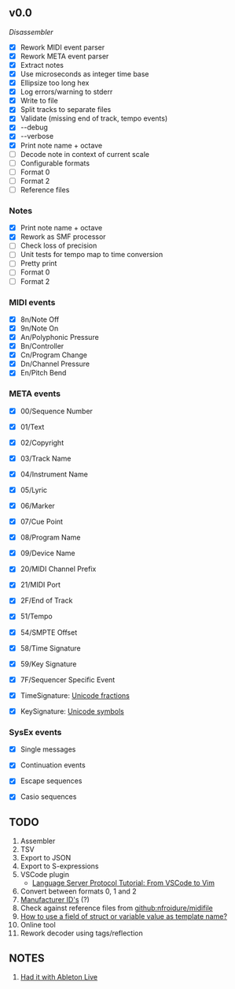 ## v0.0

*Disassembler*

- [x] Rework MIDI event parser
- [x] Rework META event parser
- [x] Extract notes
- [x] Use microseconds as integer time base
- [x] Ellipsize too long hex
- [x] Log errors/warning to stderr
- [x] Write to file
- [x] Split tracks to separate files
- [x] Validate (missing end of track, tempo events)
- [x] --debug
- [x] --verbose
- [x] Print note name + octave
- [ ] Decode note in context of current scale
- [ ] Configurable formats
- [ ] Format 0
- [ ] Format 2
- [ ] Reference files

### Notes 

- [x] Print note name + octave
- [x] Rework as SMF processor
- [ ] Check loss of precision
- [ ] Unit tests for tempo map to time conversion
- [ ] Pretty print
- [ ] Format 0
- [ ] Format 2

### MIDI events

- [x] 8n/Note Off
- [x] 9n/Note On
- [x] An/Polyphonic Pressure
- [x] Bn/Controller
- [x] Cn/Program Change
- [x] Dn/Channel Pressure
- [x] En/Pitch Bend

### META events

- [x] 00/Sequence Number
- [x] 01/Text
- [x] 02/Copyright
- [x] 03/Track Name
- [x] 04/Instrument Name
- [x] 05/Lyric
- [x] 06/Marker
- [x] 07/Cue Point
- [x] 08/Program Name
- [x] 09/Device Name
- [x] 20/MIDI Channel Prefix
- [x] 21/MIDI Port
- [x] 2F/End of Track
- [x] 51/Tempo
- [x] 54/SMPTE Offset
- [x] 58/Time Signature
- [x] 59/Key Signature
- [x] 7F/Sequencer Specific Event

- [x] TimeSignature: [Unicode fractions](http://unicodefractions.com)
- [x] KeySignature:  [Unicode symbols](https://unicode-table.com/en/blocks/musical-symbols/)

### SysEx events

- [x] Single messages
- [x] Continuation events
- [x] Escape sequences
- [x] Casio sequences


## TODO

1.  Assembler
2.  TSV
3.  Export to JSON
4.  Export to S-expressions
5.  VSCode plugin
    -  [Language Server Protocol Tutorial: From VSCode to Vim](https://www.toptal.com/javascript/language-server-protocol-tutorial)
6.  Convert between formats 0, 1 and 2
7.  [Manufacturer ID's](https://www.midi.org/specifications-old/category/reference-tables) (?)
8.  Check against reference files from [github:nfroidure/midifile](https://github.com/nfroidure/midifile)
9.  [How to use a field of struct or variable value as template name?](https://stackoverflow.com/questions/28830543/how-to-use-a-field-of-struct-or-variable-value-as-template-name)
10. Online tool
11. Rework decoder using tags/reflection

## NOTES

1. [Had it with Ableton Live](https://sound.stackexchange.com/questions/46795/had-it-with-ableton-live)

